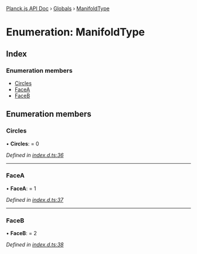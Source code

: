 [Planck.js API Doc](../README.md) › [Globals](../globals.md) › [ManifoldType](manifoldtype.md)

# Enumeration: ManifoldType

## Index

### Enumeration members

* [Circles](manifoldtype.md#circles)
* [FaceA](manifoldtype.md#facea)
* [FaceB](manifoldtype.md#faceb)

## Enumeration members

###  Circles

• **Circles**: = 0

*Defined in [index.d.ts:36](https://github.com/shakiba/planck.js/blob/9a1fbe4/lib/index.d.ts#L36)*

___

###  FaceA

• **FaceA**: = 1

*Defined in [index.d.ts:37](https://github.com/shakiba/planck.js/blob/9a1fbe4/lib/index.d.ts#L37)*

___

###  FaceB

• **FaceB**: = 2

*Defined in [index.d.ts:38](https://github.com/shakiba/planck.js/blob/9a1fbe4/lib/index.d.ts#L38)*
